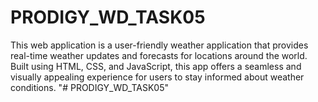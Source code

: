 # PRODIGY_WD_TASK05
This web application is a user-friendly weather application that provides real-time weather updates and forecasts for locations around the world. Built using HTML, CSS, and JavaScript, this app offers a seamless and visually appealing experience for users to stay informed about weather conditions.
"# PRODIGY_WD_TASK05" 

